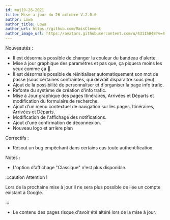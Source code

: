 ```yaml
---
id: maj10-26-2021
title: Mise à jour du 26 octobre V.2.0.0
author: Lowa
author_title: Lowa
author_url: https://github.com/MaisClement
author_image_url: https://avatars.githubusercontent.com/u/43115848?v=4
---
```

Nouveautés :
- Il est désormais possible de changer la couleur du bandeau d'alerte. 
- Mise à jour graphique des paramètres et pas que, ça piquera moins les yeux comme ça 👀. 
- Il est désormais possible de réinitialiser automatiquement son mot de passe (sous certaines contraintes, qui devrait disparaître sous peu). 
- Ajout de la possibilité de personnaliser et d'organiser la page info trafic.
- Refonte du système de création d'info trafic. 
- Mise à Jour graphique des pages Itinéraires, Arrivées et Départs et modification du formulaire de recherche. 
- Ajout d'un menu contextuel de navigation sur les pages. Itinéraires, Arrivées et Départs.
- Modification de l'affichage des notifications. 
- Ajout d'une confirmation de déconnexion. 
- Nouveau logo et arrière plan

Correctifs :
- Résout un bug empêchant dans certains cas toute authentification.

Notes :
- L'option d'affichage "Classique" n'est plus disponible.

:::caution Attention !

Lors de la prochaine mise à jour il ne sera plus possible de liée un compte existant à Google.

:::

- Le contenu des pages risque d'avoir été altéré lors de la mise à jour. 
